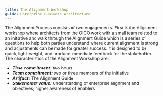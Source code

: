 ```yaml
---
title: The Alignment Workshop
guide: Enterprise Business Architecture
---
```


The Alignment Process consists of two engagements. First is the Alignment workshop where architects from the OICO work with a small team related to an initiative and walk through the Alignment Guide which is a series of questions to help both parties understand where current alignment is strong and adjustments can be made for greater success. It is designed to be quick, light-weight, and produce immediate feedback for the stakeholder. The characteristics of the Alignment Workshop are:

- **_Time commitment:_** two hours
- **_Team commitment:_** two or three members of the initiative
- **_Artifact:_** The Alignment Guide
- **_Stakeholder value:_** Understanding of enterprise alignment and objectives; higher awareness of enablers
